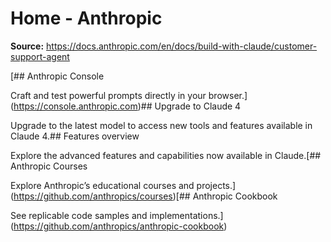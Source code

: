 # Home - Anthropic

**Source:** https://docs.anthropic.com/en/docs/build-with-claude/customer-support-agent

[## Anthropic Console

Craft and test powerful prompts directly in your browser.](https://console.anthropic.com)## Upgrade to Claude 4

Upgrade to the latest model to access new tools and features available in Claude 4.## Features overview

Explore the advanced features and capabilities now available in Claude.[## Anthropic Courses

Explore Anthropic’s educational courses and projects.](https://github.com/anthropics/courses)[## Anthropic Cookbook

See replicable code samples and implementations.](https://github.com/anthropics/anthropic-cookbook)
